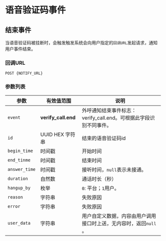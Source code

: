# 语音验证码事件

## 结束事件

当语音验证码被挂断时，会触发触发系统会向用户指定的`回调URL`发起请求，通知用户事件结束。

### 回调URL

```
POST {NOTIFY_URL}
```

### 参数列表

| 参数            | 有效值范围               | 说明                                       |
| ------------- | ------------------- | ---------------------------------------- |
| `event`       | **verify_call.end** | 外呼通知结束事件标志：verify_call.end。可根据此字段识别不同事件。 |
| `id`          | UUID HEX 字符串        | 结束的语音验证码id                              |
| `begin_time`  | 时间戳                 | 开始时间                                    |
| `end_tinme`   | 时间戳                 | 结束时间                                    |
| `answer_time` | 时间戳                 | 接听时间，`null`表示未接通。                        |
| `duration`    | 自然数                 | 通话时长（秒）                                 |
| `hangup_by`   | 枚举                  | `0`: 平台；`1`用户。                           |
| `reason`      | 字符串                 | 失败原因                                    |
| `error`       | 字符串                 | 失败原因                                    |
| `user_data`   | 字符串                 | 用户自定义数据，内容由用户调用接口时上送，无内容时，返回`null` 。     |

